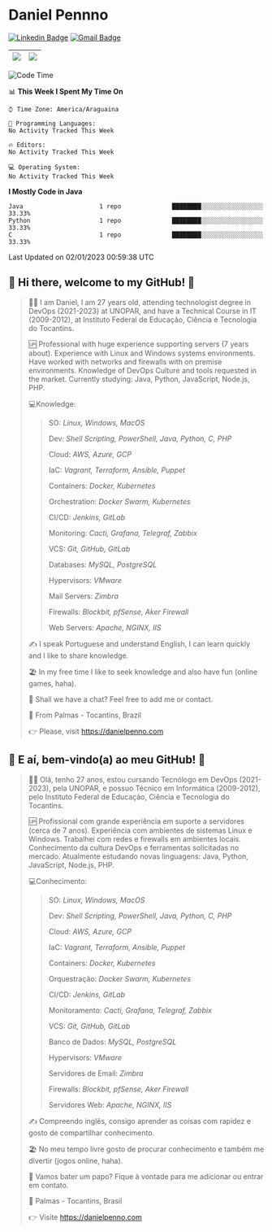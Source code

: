# Daniel Pennno

[![Linkedin Badge](https://img.shields.io/badge/-LinkedIn-blue?style=for-the-badge&logo=Linkedin&logoColor=white&link=https://www.linkedin.com/in/danielpenno/)](https://www.linkedin.com/in/danielpenno/)
[![Gmail Badge](https://img.shields.io/badge/-Gmail-c14438?style=for-the-badge&logo=Gmail&logoColor=white&link=mailto:contato@danielpenno.com)](mailto:contato@danielpenno.com)

| <a href="https://github.com/danielpenno"><img align="center" src="https://github-readme-stats.vercel.app/api?username=danielpenno" /></a> | <a href="https://github.com/danielpenno"><img align="center" src="https://github-readme-stats.vercel.app/api/top-langs/?username=danielpenno&layout=compact" /></a> |
| ------------- | ------------- |

<!--START_SECTION:waka-->
![Code Time](http://img.shields.io/badge/Code%20Time-21%20hrs%203%20mins-blue)

📊 **This Week I Spent My Time On** 

```text
⌚︎ Time Zone: America/Araguaina

💬 Programming Languages: 
No Activity Tracked This Week

🔥 Editors: 
No Activity Tracked This Week

💻 Operating System: 
No Activity Tracked This Week

```

**I Mostly Code in Java** 

```text
Java                     1 repo              ████████░░░░░░░░░░░░░░░░░   33.33% 
Python                   1 repo              ████████░░░░░░░░░░░░░░░░░   33.33% 
C                        1 repo              ████████░░░░░░░░░░░░░░░░░   33.33%

```



 Last Updated on 02/01/2023 00:59:38 UTC
<!--END_SECTION:waka-->

## 👋 Hi there, welcome to my GitHub! 🚀

> 🖖🏾 I am Daniel, I am 27 years old, attending technologist degree in DevOps (2021-2023) at UNOPAR, and have a Technical Course in IT (2009-2012), at Instituto Federal de Educação, Ciência e Tecnologia do Tocantins.
> 
> 🆙 Professional with huge experience supporting servers (7 years about). Experience with Linux and Windows systems environments. Have worked with networks and firewalls with on premise environments. Knowledge of DevOps Culture and tools requested in the market. Currently studying: Java, Python, JavaScript, Node.js, PHP.
> 
> 💻Knowledge:
> > 
> > SO: *Linux, Windows, MacOS*
> > 
> > Dev: *Shell Scripting, PowerShell, Java, Python, C, PHP*
> > 
> > Cloud: *AWS, Azure, GCP*
> > 
> > IaC: *Vagrant, Terraform, Ansible, Puppet*
> > 
> > Containers: *Docker, Kubernetes*
> > 
> > Orchestration: *Docker Swarm, Kubernetes*
> > 
> > CI/CD: *Jenkins, GitLab*
> > 
> > Monitoring: *Cacti, Grafana, Telegraf, Zabbix*
> > 
> > VCS: *Git, GitHub, GitLab*
> > 
> > Databases: *MySQL, PostgreSQL*
> > 
> > Hypervisors: *VMware*
> > 
> > Mail Servers: *Zimbra*
> > 
> > Firewalls: *Blockbit, pfSense, Aker Firewall*
> > 
> > Web Servers: *Apache, NGINX, IIS*
> 
> ✍️ I speak Portuguese and understand English, I can learn quickly and I like to share knowledge.
> 
> 🏖 In my free time I like to seek knowledge and also have fun (online games, haha).
>  
> 📧 Shall we have a chat? Feel free to add me or contact.
> 
> 📌 From Palmas - Tocantins, Brazil
> 
> 👉 Please, visit https://danielpenno.com
> 

## 👋 E aí, bem-vindo(a) ao meu GitHub! 🚀

> 🖖🏾 Olá, tenho 27 anos, estou cursando Tecnólogo em DevOps (2021-2023), pela UNOPAR, e possuo Técnico em Informática (2009-2012), pelo Instituto Federal de Educação, Ciência e Tecnologia do Tocantins.
> 
> 🆙 Profissional com grande experiência em suporte a servidores (cerca de 7 anos). Experiência com ambientes de sistemas Linux e Windows. Trabalhei com redes e firewalls em ambientes locais. Conhecimento da cultura DevOps e ferramentas solicitadas no mercado. Atualmente estudando novas linguagens: Java, Python, JavaScript, Node.js, PHP.
> 
> 💻Conhecimento:
> > 
> > SO: *Linux, Windows, MacOS*
> > 
> > Dev: *Shell Scripting, PowerShell, Java, Python, C, PHP*
> > 
> > Cloud: *AWS, Azure, GCP*
> > 
> > IaC: *Vagrant, Terraform, Ansible, Puppet*
> > 
> > Containers: *Docker, Kubernetes*
> > 
> > Orquestração: *Docker Swarm, Kubernetes*
> > 
> > CI/CD: *Jenkins, GitLab*
> > 
> > Monitoramento: *Cacti, Grafana, Telegraf, Zabbix*
> > 
> > VCS: *Git, GitHub, GitLab*
> > 
> > Banco de Dados: *MySQL, PostgreSQL*
> > 
> > Hypervisors: *VMware*
> > 
> > Servidores de Email: *Zimbra*
> > 
> > Firewalls: *Blockbit, pfSense, Aker Firewall*
> > 
> > Servidores Web: *Apache, NGINX, IIS*
> 
> ✍️ Compreendo inglês, consigo aprender as coisas com rapidez e gosto de compartilhar conhecimento.
> 
> 🏖 No meu tempo livre gosto de procurar conhecimento e também me divertir (jogos online, haha).
> 
> 📧 Vamos bater um papo? Fique à vontade para me adicionar ou entrar em contato.
> 
> 📌 Palmas - Tocantins, Brasil
> 
> 👉 Visite https://danielpenno.com
